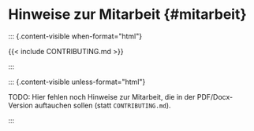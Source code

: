 # Hinweise zur Mitarbeit {#mitarbeit}

::: {.content-visible when-format="html"}

{{< include CONTRIBUTING.md >}}

:::

::: {.content-visible unless-format="html"}

TODO: Hier fehlen noch Hinweise zur Mitarbeit, die in der PDF/Docx-Version auftauchen sollen (statt `CONTRIBUTING.md`).

:::
